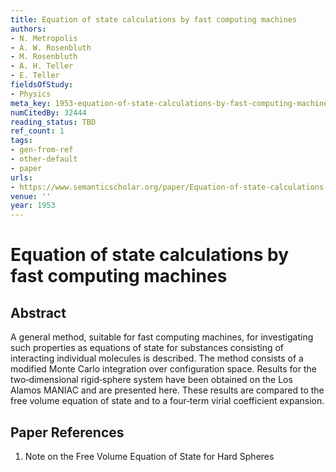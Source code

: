 ```yaml
---
title: Equation of state calculations by fast computing machines
authors:
- N. Metropolis
- A. W. Rosenbluth
- M. Rosenbluth
- A. H. Teller
- E. Teller
fieldsOfStudy:
- Physics
meta_key: 1953-equation-of-state-calculations-by-fast-computing-machines
numCitedBy: 32444
reading_status: TBD
ref_count: 1
tags:
- gen-from-ref
- other-default
- paper
urls:
- https://www.semanticscholar.org/paper/Equation-of-state-calculations-by-fast-computing-Metropolis-Rosenbluth/f6a13f116e270dde9d67848495f801cdb8efa25d?sort=total-citations
venue: ''
year: 1953
---
```


# Equation of state calculations by fast computing machines

## Abstract

A general method, suitable for fast computing machines, for investigating such properties as equations of state for substances consisting of interacting individual molecules is described. The method consists of a modified Monte Carlo integration over configuration space. Results for the two‐dimensional rigid‐sphere system have been obtained on the Los Alamos MANIAC and are presented here. These results are compared to the free volume equation of state and to a four‐term virial coefficient expansion.

## Paper References

1. Note on the Free Volume Equation of State for Hard Spheres
